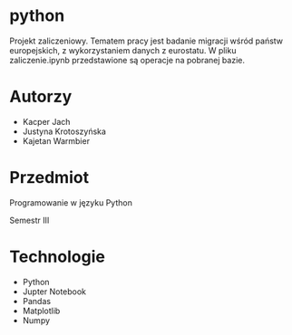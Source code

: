 # python
Projekt zaliczeniowy. Tematem pracy jest badanie migracji wśród państw europejskich, z wykorzystaniem danych z eurostatu.
W pliku zaliczenie.ipynb przedstawione są operacje na pobranej bazie.

# Autorzy
* Kacper Jach
* Justyna Krotoszyńska
* Kajetan Warmbier

# Przedmiot
Programowanie w języku Python

Semestr III

# Technologie
* Python
* Jupter Notebook
* Pandas
* Matplotlib
* Numpy
